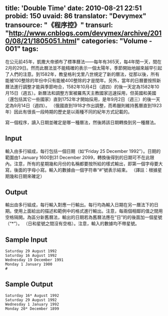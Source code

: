 title: 'Double Time'
date: 2010-08-21 22:51
probid: 150
uvaid: 86
translator: "Devymex"
transource: "《程序控》"
transurl: "http://www.cnblogs.com/devymex/archive/2010/08/21/1805051.html"
categories: "Volume - 001"
tags:
---

在公元前45年，凱撒大帝頒布了標準曆法——每年有365天，每4年閏一天，閏在2月的29日。然而此曆法並不能精確的表示一個太陽年，季節開始地越來越早引起了人們的注意。到1582年，教皇格利戈里八世規定了新的曆法，從那以後，所有能被100整除的年份中只有能被400整除的才是閏年。另外，當年的日曆要按照新曆法進行調整才能與季節吻合，1582年10月4日（週四）的後一天定為1582年10月15日（週五）。新曆法和調整方案被羅馬天​​主教國家迅速採用，但英國和美國（還包括其它一些國家）直到1752年才開始採用，是年9月2日（週三）的後一天定為9月14日（週四）。 （俄國直到1918才作出調整，而希臘則維持舊曆直到1923年）因此有很長一段時期的歷史是以兩種不同的紀年方式記載的。

寫一個程序，讀入日期並確定是哪一種曆法，然後將該日期轉換到另一種曆法。

<!-- more -->

## Input ##

輸入由多行組成，每行包括一個日期（如“Friday 25 December 1992”）。日期的範圍由1 January 1600到31 December 2099，轉換後得到的日期可不在此限內。注意，所有的星期幾和月份的名稱都要按所給的樣式輸出，即第一個字母要大寫，後面的字母小寫。輸入的數據由一個字符串“#”號表示結束。 （譯註：根據星期幾和日期來確定）
 
## Output ##

輸出由多行組成，每行輸入對應一行輸出。每行均為輸入日期在另一曆法下的日期。使用上面給出的描述和範例中的格式進行輸出。注意，每兩個相鄰的值之間用空格隔開。為區分新舊曆法，輸出的日期若為舊曆法應在“日”的的後面加一個星號（“*”）。 （日和星號之間沒有空格）。注意，輸入的數據均不帶星號。

 
## Sample Input ##

	Saturday 29 August 1992
	Saturday 16 August 1992
	Wednesday 19 December 1991
	Monday 1 January 1900
	#

## Sample Output ##

	Saturday 16* August 1992
	Saturday 29 August 1992
	Wednesday 1 January 1992
	Monday 20* December 1899